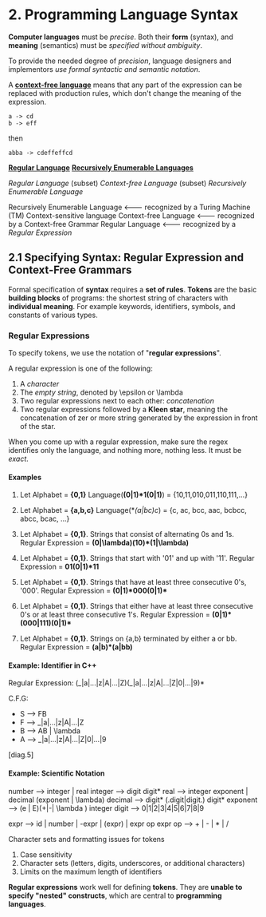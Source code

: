# 2. Programming Language Syntax

**Computer languages** must be *precise*. Both their **form** (syntax), and **meaning** (semantics) must be *specified without ambiguity*.

To provide the needed degree of *precision*, language designers and implementors *use formal syntactic and semantic notation*.

A **[context-free language](https://en.wikipedia.org/wiki/Context-free_language)** means that any part of the expression can be replaced with production rules, which don't change the meaning of the expression.

```unix
a -> cd
b -> eff
```

then

```unix
abba -> cdeffeffcd
```

**[Regular Language](https://en.wikipedia.org/wiki/Regular_language)**
**[Recursively Enumerable Languages](https://en.wikipedia.org/wiki/Recursively_enumerable_language)**

*Regular Language* (subset) *Context-free Language* (subset) *Recursively Enumerable Language*

Recursively Enumerable Language <--- recognized by a Turing Machine (TM)
Context-sensitive language
Context-free Language <--- recognized by a Context-free Grammar
Regular Language <--- recognized by a *Regular Expression*

## 2.1 Specifying Syntax: Regular Expression and Context-Free Grammars

Formal specification of **syntax** requires a **set of rules**. **Tokens** are the basic **building blocks** of programs: the shortest string of characters with **individual meaning**. For example keywords, identifiers, symbols, and constants of various types.

### Regular Expressions

To specify tokens, we use the notation of "**regular expressions**".

A regular expression is one of the following:

1. A *character*
1. The *empty string*, denoted by \epsilon or \lambda
1. Two regular expressions next to each other: *concatenation*
1. Two regular expressions followed by a **Kleen star**, meaning the concatenation of zer or more string generated by the expression in front of the star.

When you come up with a regular expression, make sure the regex identifies only the language, and nothing more, nothing less. It must be *exact*.

#### Examples

1. Let Alphabet = **{0,1}**
Language(**(0|1)*1(0|1)**) = {10,11,010,011,110,111,...}

1. Let Alphabet = **{a,b,c}**
Language(**(a|bc)*c**) = {c, ac, bcc, aac, bcbcc, abcc, bcac, ...}

1. Let Alphabet = **{0,1}**. Strings that consist of alternating 0s and 1s.
Regular Expression = **(0|\lambda)(10)*(1|\lambda)**

1. Let Alphabet = **{0,1}**. Strings that start with '01' and up with '11'.
Regular Expression = **01(0|1)\*11**

1. Let Alphabet = **{0,1}**. Strings that have at least three consecutive 0's, '000'.
Regular Expression = **(0|1)\*000(0|1)\***

1. Let Alphabet = **{0,1}**. Strings that either have at least three consecutive 0's or at least three consecutive 1's.
Regular Expression = **(0|1)\*(000|111)(0|1)\***

1. Let Alphabet = **{0,1}**. Strings on {a,b} terminated by either a or bb.
Regular Expression = **(a|b)*(a|bb)**

#### Example: Identifier in C++

Regular Expression: (\_|a|...|z|A|...|Z)(\_|a|...|z|A|...|Z|0|...|9)\*

C.F.G:

- S --> FB
- F --> \_|a|...|z|A|...|Z
- B --> AB | \lambda
- A --> \_|a|...|z|A|...|Z|0|...|9

[diag.5]

#### Example: Scientific Notation

number --> integer | real
integer --> digit digit*
real --> integer exponent | decimal (exponent | \lambda)
decimal --> digit* (.digit|digit.) digit*
exponent --> (e | E)(+|-| \lambda ) integer
digit --> 0|1|2|3|4|5|6|7|8|9

expr --> id | number | -expr | (expr) | expr op expr
op --> + | - | * | /

Character sets and formatting issues for tokens

1. Case sensitivity
1. Character sets (letters, digits, underscores, or additional characters)
1. Limits on the maximum length of identifiers

**Regular expressions** work well for defining **tokens**. They are **unable to specify "nested" constructs**, which are central to **programming languages**.
